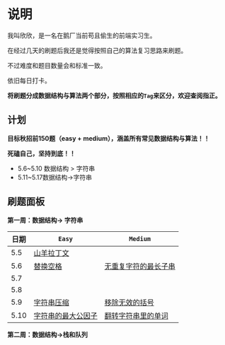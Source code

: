 # 说明

我叫欣欣，是一名在鹅厂当前苟且偷生的前端实习生。

在经过几天的刷题后我还是觉得按照自己的算法复习思路来刷题。

不过难度和题目数量会和标准一致。

依旧每日打卡。

**将刷题分成数据结构与算法两个部分，按照相应的`Tag`来区分，欢迎查阅指正。**

## 计划

**目标秋招前150题（easy + medium），涵盖所有常见数据结构与算法！！**

**死磕自己，坚持到底！！**

+ 5.6~5.10 数据结构 > 字符串
+ 5.11~5.17数据结构->字符串

## 刷题面板

**第一周：数据结构-> 字符串**

| 日期 | `Easy`                                                       | `Medium`                                                     |
| ---- | ------------------------------------------------------------ | ------------------------------------------------------------ |
| 5.5  | [山羊拉丁文](https://leetcode-cn.com/problems/goat-latin/submissions/) |                                                              |
| 5.6  | [替换空格](https://leetcode-cn.com/problems/ti-huan-kong-ge-lcof/) | [无重复字符的最长子串](https://leetcode-cn.com/problems/longest-substring-without-repeating-characters/) |
| 5.7  |                                                              |                                                              |
| 5.8  |                                                              |                                                              |
| 5.9  | [字符串压缩](https://leetcode-cn.com/problems/compress-string-lcci/) | [移除无效的括号](https://leetcode-cn.com/problems/minimum-remove-to-make-valid-parentheses/) |
| 5.10 | [字符串的最大公因子](https://leetcode-cn.com/problems/greatest-common-divisor-of-strings/) | [翻转字符串里的单词](https://leetcode-cn.com/problems/reverse-words-in-a-string/) |

**第二周：数据结构->栈和队列**

